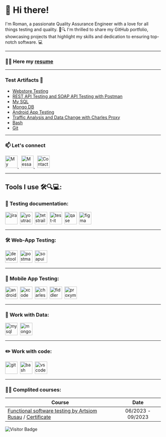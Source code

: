 # 👋 Hi there!
 <p>I'm Roman, a passionate Quality Assurance Engineer with a love for all things testing and quality. 🧪🔍 I'm thrilled to share my GitHub portfolio, showcasing projects that highlight my skills and dedication to ensuring top-notch software. 💻</p>

---

### 👨‍💻 Here my <a href="">resume</a>

---
### Test Artifacts 🐞
- <a href="https://github.com/amzvdk/web_app_testing">Webstore Testing</a>
- <a href="https://github.com/amzvdk/postman">REST API Testing and SOAP API Testing with Postman</a>
- <a href="https://github.com/amzvdk/sql">My SQL</a> 
- <a href="https://github.com/amzvdk/mongodb">Mongo DB</a>
- <a href="https://github.com/amzvdk/androidapptest">Android App Testing</a>
- <a href="https://github.com/amzvdk/charlesproxy">Traffic Analysis and Data Change with Charles Proxy</a>
- <a href="https://github.com/amzvdk/bash">Bash</a>
- <a href="https://github.com/amzvdk/git">Git</a>
---

### 📫 Let's connect 
<p>
<a href="https://www.linkedin.com/in/roman-piatnichuk-418297200/" target="_blank">
  <img src="https://www.svgrepo.com/show/349436/linkedin.svg" alt="My LinkedIn" width="40" height="40">
</a> &nbsp
<a href="https://t.me/amzvdk" target="_blank">
  <img src="https://telegram.org/img/t_logo.png" alt="Message me on Telegram" width="40" height="40">
</a>&nbsp
<a href="mailto:r.piatnichuk@gmail.com" target="_blank">
  <img src="https://www.svgrepo.com/show/353812/google-gmail.svg" alt="Contact via Gmail" width="40" height="40">
</a> 
</p>

---

## Tools I use 🛠️🔍💻:






### 📁 Testing documentation:

<div>
  <img src="https://cdn.jsdelivr.net/gh/devicons/devicon/icons/jira/jira-original.svg" title="jira" alt="jira" width="40" height="40"/>&nbsp
  <img src="https://upload.wikimedia.org/wikipedia/commons/thumb/8/8d/YouTrack_Icon.svg/1024px-YouTrack_Icon.svg.png?20200803082248" title="youtrack" alt="youtrack" width="40" height="40"/>&nbsp
  <img src="https://codahosted.io/packs/21236/unversioned/assets/LOGO/ba1091c59bab89cd2fd0f289622731fe16113d7b00905abe64759c313a4b73b76c1b0426076ed76cb74752234c734131df46992d5b8b48fc13e264240e4f7119f736cfeb64df36ded54b5cbf6198b9cadedf18dd0cac5c7dbcd16e6336c29363cd1292ba" title="testrail" alt="tetstrail" width="40" height="40"/>&nbsp
  <img src="https://docs.testit.software/images/testit_logo_icon.png" title="test-it" alt="test-it" width="40" height="40"/>&nbsp
  <img src="https://luna1.co/eb0187.png" title="qase" alt="qase" width="40" height="40"/>&nbsp
  <img src="https://cdn.jsdelivr.net/gh/devicons/devicon/icons/figma/figma-original.svg" title="figma" alt="figma" width="40" height="40"/>&nbsp
</div>

---

### 🛠 Web-App Testing:

<div>
  <img src="https://d33wubrfki0l68.cloudfront.net/38b5c953a4667366685d55db55d057c86db1fc54/a0fdc/static/acae6b24d940347661ca901ea07f47c1/chrome-dev-logo-icon.png" title="devtools" alt="devtools" width="40" height="40"/>&nbsp
  <img src="https://camo.githubusercontent.com/1ddb829eadd69575898bcb8eaf9d49cf9a7cffa159c1f82d2e954da19a271371/68747470733a2f2f757877696e672e636f6d2f77702d636f6e74656e742f7468656d65732f757877696e672f646f776e6c6f61642f6272616e64732d616e642d736f6369616c2d6d656469612f706f73746d616e2d69636f6e2e706e67" title="postman" alt="postman" width="40" height="40"/>&nbsp
  <img src="https://static0.smartbear.co/smartbearbrand/media/images/home/soapui-icon.svg" title="soapui" alt="soapui" width="40" height="40"/>&nbsp
</div>

---

### 📱 Mobile App Testing:

<div>
  <img src="https://cdn.jsdelivr.net/gh/devicons/devicon/icons/androidstudio/androidstudio-original.svg" title="android-studio" alt="android-studio" width="40" height="40"/>&nbsp
  <img src="https://cdn.jsdelivr.net/gh/devicons/devicon/icons/xcode/xcode-original.svg" title="xcode" alt="xcode" width="40" height="40"/>&nbsp
  <img src="https://cdn.icon-icons.com/icons2/3053/PNG/512/charles_proxy_macos_bigsur_icon_190302.png" title="charles-proxy" alt="charles-proxy" width="40" height="40"/>&nbsp
  <img src="https://www.megaleechers.com/storage/Fiddler-Everywhere-Icon.png" title="fiddler" alt="fiddler" width="40" height="40"/>&nbsp
  <img src="https://pbs.twimg.com/profile_images/1589614420766126080/slAIVDtr_400x400.jpg" title="proxyman" alt="proxyman" width="40" height="40"/>&nbsp
</div>


---

### 💾 Work with Data:

<div>
  <img src="https://cdn.jsdelivr.net/gh/devicons/devicon/icons/mysql/mysql-original.svg" title="mysql" alt="mysql" width="40" height="40"/>&nbsp
  <img src="https://cdn.jsdelivr.net/gh/devicons/devicon/icons/mongodb/mongodb-original.svg" title="mongodb" alt="mongodb" width="40" height="40"/>&nbsp
</div>

---

### ✏️ Work with code:

<div>
  <img src="https://cdn.jsdelivr.net/gh/devicons/devicon/icons/git/git-original.svg" title="git" alt="git" width="40" height="40"/>&nbsp
  <img src="https://upload.wikimedia.org/wikipedia/commons/thumb/4/4b/Bash_Logo_Colored.svg/1024px-Bash_Logo_Colored.svg.png?20180723054350" title="bash" alt="bash" width="40" height="40"/>&nbsp
  <img src="https://cdn.jsdelivr.net/gh/devicons/devicon/icons/vscode/vscode-original.svg" title="vscode" alt="vscode" width="40" height="40"/>&nbsp
  
</div>

---

 ### 👨‍🎓 Complited courses:

| Course                                                           | Date             |
| ----------------------------------------------------------------| :---------------: |
| <a href="https://www.artsiomrusau.com/qa-from-scratch#tariffs">Functional software testing by Artsiom Rusau</a> / <a href="">Certificate</a>                          | 06/2023 - 09/2023 |



![Visitor Badge](https://visitor-badge.laobi.icu/badge?page_id=amzvdk)
